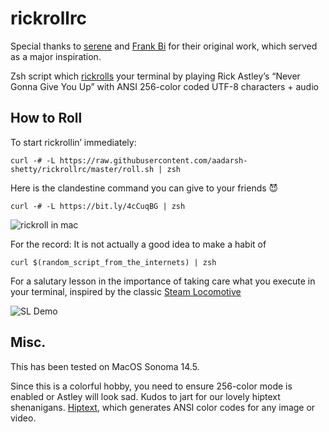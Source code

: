 # rickrollrc

Special thanks to [serene](https://github.com/keroserene) and [Frank Bi](https://github.com/frankbi) for their original work, which served as a major inspiration.

Zsh script which [rickrolls](http://en.wikipedia.org/wiki/Rickrolling) your
terminal by playing Rick Astley’s “Never Gonna Give You Up” with ANSI 256-color
coded UTF-8 characters + audio

## How to Roll
To start rickrollin’ immediately:

    curl -# -L https://raw.githubusercontent.com/aadarsh-shetty/rickrollrc/master/roll.sh | zsh

Here is the clandestine command you can give to your friends 😈

    curl -# -L https://bit.ly/4cCuqBG | zsh

![rickroll in mac](https://i.imgur.com/0zwWkXe.gif[/img)

For the record: It is not actually a good idea to make a habit of

    curl $(random_script_from_the_internets) | zsh

For a salutary lesson in the importance of taking care what you
execute in your terminal, inspired by the classic [Steam Locomotive](https://github.com/mtoyoda/sl)

![SL Demo](https://raw.githubusercontent.com/mtoyoda/sl/master/demo.gif)

## Misc.
This has been tested on MacOS Sonoma 14.5.

Since this is a colorful hobby, you need to ensure 256-color mode is enabled or
Astley will look sad. Kudos to jart for our lovely hiptext shenanigans. [Hiptext](https://github.com/jart/hiptext), which
generates ANSI color codes for any image or video.